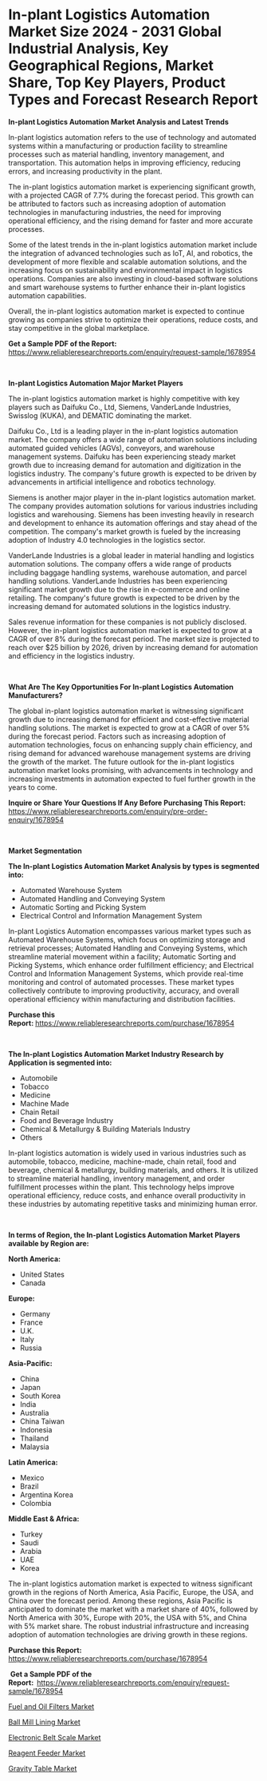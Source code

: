 <p><h1>In-plant Logistics Automation Market Size 2024 - 2031 Global Industrial Analysis, Key Geographical Regions, Market Share, Top Key Players, Product Types and Forecast Research Report</h1></p><p><strong>In-plant Logistics Automation Market Analysis and Latest Trends</strong></p>
<p><p>In-plant logistics automation refers to the use of technology and automated systems within a manufacturing or production facility to streamline processes such as material handling, inventory management, and transportation. This automation helps in improving efficiency, reducing errors, and increasing productivity in the plant.</p><p>The in-plant logistics automation market is experiencing significant growth, with a projected CAGR of 7.7% during the forecast period. This growth can be attributed to factors such as increasing adoption of automation technologies in manufacturing industries, the need for improving operational efficiency, and the rising demand for faster and more accurate processes.</p><p>Some of the latest trends in the in-plant logistics automation market include the integration of advanced technologies such as IoT, AI, and robotics, the development of more flexible and scalable automation solutions, and the increasing focus on sustainability and environmental impact in logistics operations. Companies are also investing in cloud-based software solutions and smart warehouse systems to further enhance their in-plant logistics automation capabilities.</p><p>Overall, the in-plant logistics automation market is expected to continue growing as companies strive to optimize their operations, reduce costs, and stay competitive in the global marketplace.</p></p>
<p><strong>Get a Sample PDF of the Report:&nbsp;</strong> <a href="https://www.reliableresearchreports.com/enquiry/request-sample/1678954">https://www.reliableresearchreports.com/enquiry/request-sample/1678954</a></p>
<p>&nbsp;</p>
<p><strong>In-plant Logistics Automation Major Market Players</strong></p>
<p><p>The in-plant logistics automation market is highly competitive with key players such as Daifuku Co., Ltd, Siemens, VanderLande Industries, Swisslog (KUKA), and DEMATIC dominating the market. </p><p>Daifuku Co., Ltd is a leading player in the in-plant logistics automation market. The company offers a wide range of automation solutions including automated guided vehicles (AGVs), conveyors, and warehouse management systems. Daifuku has been experiencing steady market growth due to increasing demand for automation and digitization in the logistics industry. The company's future growth is expected to be driven by advancements in artificial intelligence and robotics technology.</p><p>Siemens is another major player in the in-plant logistics automation market. The company provides automation solutions for various industries including logistics and warehousing. Siemens has been investing heavily in research and development to enhance its automation offerings and stay ahead of the competition. The company's market growth is fueled by the increasing adoption of Industry 4.0 technologies in the logistics sector.</p><p>VanderLande Industries is a global leader in material handling and logistics automation solutions. The company offers a wide range of products including baggage handling systems, warehouse automation, and parcel handling solutions. VanderLande Industries has been experiencing significant market growth due to the rise in e-commerce and online retailing. The company's future growth is expected to be driven by the increasing demand for automated solutions in the logistics industry.</p><p>Sales revenue information for these companies is not publicly disclosed. However, the in-plant logistics automation market is expected to grow at a CAGR of over 8% during the forecast period. The market size is projected to reach over $25 billion by 2026, driven by increasing demand for automation and efficiency in the logistics industry.</p></p>
<p>&nbsp;</p>
<p><strong>What Are The Key Opportunities For In-plant Logistics Automation Manufacturers?</strong></p>
<p><p>The global in-plant logistics automation market is witnessing significant growth due to increasing demand for efficient and cost-effective material handling solutions. The market is expected to grow at a CAGR of over 5% during the forecast period. Factors such as increasing adoption of automation technologies, focus on enhancing supply chain efficiency, and rising demand for advanced warehouse management systems are driving the growth of the market. The future outlook for the in-plant logistics automation market looks promising, with advancements in technology and increasing investments in automation expected to fuel further growth in the years to come.</p></p>
<p><strong>Inquire or Share Your Questions If Any Before Purchasing This Report:</strong> <a href="https://www.reliableresearchreports.com/enquiry/pre-order-enquiry/1678954">https://www.reliableresearchreports.com/enquiry/pre-order-enquiry/1678954</a></p>
<p>&nbsp;</p>
<p><strong>Market Segmentation</strong></p>
<p><strong>The In-plant Logistics Automation Market Analysis by types is segmented into:</strong></p>
<p><ul><li>Automated Warehouse System</li><li>Automated Handling and Conveying System</li><li>Automatic Sorting and Picking System</li><li>Electrical Control and Information Management System</li></ul></p>
<p><p>In-plant Logistics Automation encompasses various market types such as Automated Warehouse Systems, which focus on optimizing storage and retrieval processes; Automated Handling and Conveying Systems, which streamline material movement within a facility; Automatic Sorting and Picking Systems, which enhance order fulfillment efficiency; and Electrical Control and Information Management Systems, which provide real-time monitoring and control of automated processes. These market types collectively contribute to improving productivity, accuracy, and overall operational efficiency within manufacturing and distribution facilities.</p></p>
<p><strong>Purchase this Report:&nbsp;</strong><a href="https://www.reliableresearchreports.com/purchase/1678954">https://www.reliableresearchreports.com/purchase/1678954</a></p>
<p>&nbsp;</p>
<p><strong>The In-plant Logistics Automation Market Industry Research by Application is segmented into:</strong></p>
<p><ul><li>Automobile</li><li>Tobacco</li><li>Medicine</li><li>Machine Made</li><li>Chain Retail</li><li>Food and Beverage Industry</li><li>Chemical & Metallurgy & Building Materials Industry</li><li>Others</li></ul></p>
<p><p>In-plant logistics automation is widely used in various industries such as automobile, tobacco, medicine, machine-made, chain retail, food and beverage, chemical & metallurgy, building materials, and others. It is utilized to streamline material handling, inventory management, and order fulfillment processes within the plant. This technology helps improve operational efficiency, reduce costs, and enhance overall productivity in these industries by automating repetitive tasks and minimizing human error.</p></p>
<p>&nbsp;</p>
<p><strong>In terms of Region, the In-plant Logistics Automation Market Players available by Region are:</strong></p>
<p>
    <p> <strong> North America: </strong>
        <ul>
            <li>United States</li>
            <li>Canada</li>
        </ul>
        </p> 
    <p> <strong> Europe: </strong>
        <ul>
            <li>Germany</li>
            <li>France</li>
            <li>U.K.</li>
            <li>Italy</li>
            <li>Russia</li>
        </ul>
        </p> 
    <p> <strong> Asia-Pacific: </strong>
        <ul>
            <li>China</li>
            <li>Japan</li>
            <li>South Korea</li>
            <li>India</li>
            <li>Australia</li>
            <li>China Taiwan</li>
            <li>Indonesia</li>
            <li>Thailand</li>
            <li>Malaysia</li>
        </ul>
        </p> 
    <p> <strong> Latin America: </strong>
        <ul>
            <li>Mexico</li>
            <li>Brazil</li>
            <li>Argentina Korea</li>
            <li>Colombia</li>
        </ul>
        </p> 
    <p> <strong> Middle East & Africa: </strong>
        <ul>
            <li>Turkey</li>
            <li>Saudi</li>
            <li>Arabia</li>
            <li>UAE</li>
            <li>Korea</li>
        </ul>
    </p>
    </p>
<p><p>The in-plant logistics automation market is expected to witness significant growth in the regions of North America, Asia Pacific, Europe, the USA, and China over the forecast period. Among these regions, Asia Pacific is anticipated to dominate the market with a market share of 40%, followed by North America with 30%, Europe with 20%, the USA with 5%, and China with 5% market share. The robust industrial infrastructure and increasing adoption of automation technologies are driving growth in these regions.</p></p>
<p><strong>Purchase this Report: </strong><a href="https://www.reliableresearchreports.com/purchase/1678954">https://www.reliableresearchreports.com/purchase/1678954</a></p>
<p>&nbsp;<strong>Get a Sample PDF of the Report:&nbsp;&nbsp;</strong><a href="https://www.reliableresearchreports.com/enquiry/request-sample/1678954">https://www.reliableresearchreports.com/enquiry/request-sample/1678954</a></p>
<p><strong></strong></p>
<p><p><a href="https://medium.com/p/bcac0e472b1c/edit">Fuel and Oil Filters Market</a></p><p><a href="https://medium.com/p/b24d5dc413a7/edit">Ball Mill Lining Market</a></p><p><a href="https://medium.com/p/2316c611831c/edit">Electronic Belt Scale Market</a></p><p><a href="https://medium.com/p/7699bc89f547/edit">Reagent Feeder Market</a></p><p><a href="https://medium.com/p/f5db21dd5355/edit">Gravity Table Market</a></p></p>